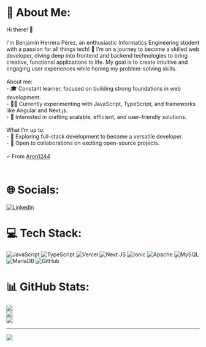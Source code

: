 # 💫 About Me:
Hi there! 👋<br><br>I'm Benjamín Herrera Pérez, an enthusiastic Informatics Engineering student with a passion for all things tech! 🚀 I’m on a journey to become a skilled web developer, diving deep into frontend and backend technologies to bring creative, functional applications to life. My goal is to create intuitive and engaging user experiences while honing my problem-solving skills.<br><br>About me:<br>- 🎓 Constant learner, focused on building strong foundations in web development.<br>- 👨‍💻 Currently experimenting with JavaScript, TypeScript, and frameworks like Angular and Next.js.<br>- 🎯 Interested in crafting scalable, efficient, and user-friendly solutions.<br><br>What I’m up to:<br>- 🌱 Exploring full-stack development to become a versatile developer.<br>- 🤝 Open to collaborations on exciting open-source projects.<br><br>⭐️ From [Aron1244](https://github.com/Aron1244)<br><br><!--<br>![GitHub Stats](https://github-readme-stats.vercel.app/api?username=Aron1244&show_icons=true&theme=radical)<br>-->

# 🌐 Socials:
[![LinkedIn](https://img.shields.io/badge/LinkedIn-%230077B5.svg?logo=linkedin&logoColor=white)](https://linkedin.com/in/benjamín-herrera-pérez) 

# 💻 Tech Stack:
![JavaScript](https://img.shields.io/badge/javascript-%23323330.svg?style=for-the-badge&logo=javascript&logoColor=%23F7DF1E) ![TypeScript](https://img.shields.io/badge/typescript-%23007ACC.svg?style=for-the-badge&logo=typescript&logoColor=white) ![Vercel](https://img.shields.io/badge/vercel-%23000000.svg?style=for-the-badge&logo=vercel&logoColor=white) ![Next JS](https://img.shields.io/badge/Next-black?style=for-the-badge&logo=next.js&logoColor=white) ![Ionic](https://img.shields.io/badge/Ionic-%233880FF.svg?style=for-the-badge&logo=Ionic&logoColor=white) ![Apache](https://img.shields.io/badge/apache-%23D42029.svg?style=for-the-badge&logo=apache&logoColor=white) ![MySQL](https://img.shields.io/badge/mysql-4479A1.svg?style=for-the-badge&logo=mysql&logoColor=white) ![MariaDB](https://img.shields.io/badge/MariaDB-003545?style=for-the-badge&logo=mariadb&logoColor=white) ![GitHub](https://img.shields.io/badge/github-%23121011.svg?style=for-the-badge&logo=github&logoColor=white)
# 📊 GitHub Stats:
![](https://github-readme-stats.vercel.app/api?username=Aron1244&theme=dark&hide_border=false&include_all_commits=true&count_private=true)<br/>
![](https://github-readme-streak-stats.herokuapp.com/?user=Aron1244&theme=dark&hide_border=false)<br/>
![](https://github-readme-stats.vercel.app/api/top-langs/?username=Aron1244&theme=dark&hide_border=false&include_all_commits=true&count_private=true&layout=compact)

---
[![](https://visitcount.itsvg.in/api?id=Aron1244&icon=0&color=1)](https://visitcount.itsvg.in)

<!-- Proudly created with GPRM ( https://gprm.itsvg.in ) -->
